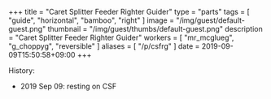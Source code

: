 +++
title = "Caret Splitter Feeder Righter Guider"
type = "parts"
tags = [ "guide", "horizontal", "bamboo", "right" ]
image = "/img/guest/default-guest.png"
thumbnail = "/img/guest/thumbs/default-guest.png"
description = "Caret Splitter Feeder Righter Guider"
workers = [
    "mr_mcglueg",
    "g_choppyg",
	"reversible"
]
aliases = [
    "/p/csfrg"
]
date = 2019-09-09T15:50:58+09:00
+++


History:

* 2019 Sep 09: resting on CSF 

